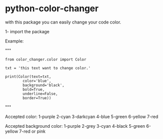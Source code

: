 # python-color-changer
with this package you can easily change your code color.

1- import the package

Example:

"""
    
    from color_changer.color import Color

    txt = 'this text want to change color.'
    
    print(Color(text=txt,
            color='blue',
            background='black',
            bold=True,
            underline=False,
            border=True))

"""


Accepted color:
    1-purple
    2-cyan
    3-darkcyan
    4-blue
    5-green
    6-yellow
    7-red
    
Accepted background color:
    1-purple
    2-grey
    3-cyan
    4-black
    5-green
    6-yellow
    7-red or pink
